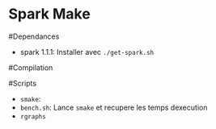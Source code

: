 Spark Make
===

#Dependances

* spark 1.1.1: Installer avec `./get-spark.sh`

#Compilation


#Scripts

* `smake`:
* `bench.sh`: Lance `smake` et recupere les temps dexecution
* `rgraphs`
